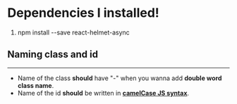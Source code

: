 # **Dependencies I installed!**

1. npm install --save react-helmet-async

<!-- Please remove list after you install missing dependencies -->
## **Naming class and id**

---

* Name of the class **should** have "-" when you wanna add **double word class name**.
* Name of the id **should** be written in [**camelCase JS syntax**](https://www.w3schools.com/js/js_conventions.asp).

